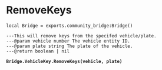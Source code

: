 # RemoveKeys

<pre class="language-lua"><code class="lang-lua">local Bridge = exports.community_bridge:Bridge()

---This will remove keys from the specifed vehicle/plate.
---@param vehicle number The vehicle entity ID.
---@param plate string The plate of the vehicle.
---@return boolean | nil

<strong>Bridge.VehicleKey.RemoveKeys(vehicle, plate)
</strong></code></pre>
